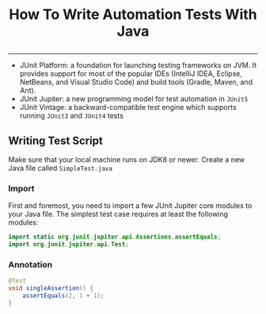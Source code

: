 # <p align="center">How To Write Automation Tests With Java</p>
---

- JUnit Platform: a foundation for launching testing frameworks on JVM. It provides support for most of the popular IDEs (IntelliJ IDEA, Eclipse, NetBeans, and Visual Studio Code) and build tools (Gradle, Maven, and Ant).
- JUnit Jupiter: a new programming model for test automation in `JUnit5`
- JUnit Vintage: a backward-compatible test engine which supports running `JUnit3` and `JUnit4` tests

## Writing Test Script
Make sure that your local machine runs on JDK8 or newer. Create a new Java file called `SimpleTest.java`

### Import
First and foremost, you need to import a few JUnit Jupiter core modules to your Java file. The simplest test case requires at least the following modules:

```java
import static org.junit.jupiter.api.Assertions.assertEquals;
import org.junit.jupiter.api.Test;
```
### Annotation

```java
@Test
void singleAssertion() {
	assertEquals(2, 1 + 1);
}
```

